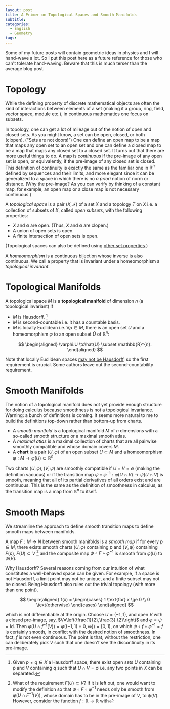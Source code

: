 ```yaml
---
layout: post
title: A Primer on Topological Spaces and Smooth Manifolds
subtitle:
categories:
  - English
  - Geometry
tags:
---
```

Some of my future posts will contain geometric ideas in physics and I will hand-wave a lot. So I put this post here as a future reference for those who can't tolerate hand-waving. Beware that this is much terser than the average blog post.

# Topology

While the defining property of discrete mathematical objects are often the kind of interactions between elements of a set (making it a group, ring, field, vector space, module etc.), in continuous mathematics one focus on subsets.

 In topology, one can get a lot of mileage out of the notion of open and closed sets. As you might know, a set can be open, closed, or both (clopen). ("Sets are not doors!") One can define an open map to be a map that maps any open set to an open set and one can define a closed map to be a map that maps any closed set to a closed set. It turns out that there are more useful things to do. A map is *continuous* if the pre-image of any open set is open, or equivalently, if the pre-image of any closed set is closed. This definition of continuity is exactly the same as the familiar one in $\mathbb{R}^{n}$ defined by sequences and their limits, and more elegant since it can be generalized to a space in which there is no *a priori* notion of norm or distance. (Why the pre-image? As you can verify by thinking of a constant map, for example, an open map or a close map is not necessary continuous.)

A *topological space* is a pair $\left(X,\mathcal{T}\right)$ of a set $X$ and a topology $T$ on $X$ i.e. a collection of subsets of $X$, called *open subsets*, with the following properties:

- $X$ and $\emptyset$ are open. (Thus, $X$ and $\emptyset$ are clopen.)
- A union of open sets is open.
- A finite intersection of open sets is open.

(Topological spaces can also be defined using [other set properties](https://en.wikipedia.org/w/index.php?title=Topological_space&oldid=756637885#Definition).)

A *homeomorphism* is a continuous bijection whose inverse is also continuous. We call a property that is invariant under a homeomorphism a *topological invariant*.

# Topological Manifolds

A topological space $M$ is a **topological manifold** of dimension $n$ (a topological invariant) if

* $M$ is Hausdorff. [^1]
* $M$ is second-countable i.e. it has a countable basis.
* $M$ is locally Euclidean i.e. $\forall p\in M$, there is an open set $U$ and a homeomorphism $\varphi$ to an open subset $\hat{U}$ of $\mathbb{R}^{n}$:

$$ \begin{aligned}
  \varphi:U  \to\hat{U} \subset \mathbb{R}^{n}.
\end{aligned} $$

Note that locally Euclidean spaces [may not be Hausdorff](https://en.wikipedia.org/w/index.php?title=Non-Hausdorff_manifold&oldid=756962961#Line_with_two_origins), so the first requirement is crucial. Some authors leave out the second-countability requirement.

# Smooth Manifolds

The notion of a topological manifold does not yet provide enough structure for doing calculus because smoothness is not a topological invariance. Warning: a bunch of definitions is coming. It seems more natural to me to build the definitions top-down rather than bottom-up from charts.

- A *smooth manifold* is a topological manifold $M$ of $n$ dimensions with a so-called smooth structure or a maximal smooth atlas.
- A *maximal atlas* is a maximal collection of charts that are all pairwise smoothly compatible and whose domain covers $M$.
- A **chart** is a pair $\left(U,\varphi\right)$ of an open subset $U\subset M$ and a homeomorphism $\varphi:M\to\varphi(U)\subset\mathbb{R}^{n}$.

Two charts $\left(U,\varphi\right),\left(V,\psi\right)$ are smoothly
compatible if $U\cap V=\emptyset$ (making the definition vacuous) or if the transition map $\psi\circ\varphi^{-1}:\varphi(U\cap V)\to\psi(U\cap V)$ is smooth, meaning that all of its partial derivatives of all orders exist and are continuous. This is the same as the definition of smoothness in calculus, as the transition map is a map from $\mathbb{R}^{n}$ to itself.

# Smooth Maps

We streamline the approach to define smooth transition maps to define smooth maps between manifolds.

A map $F:M\to N$ between smooth manifolds is a *smooth map* if for every $p\in M$, there exists smooth charts $\left(U,\varphi\right)$ containing $p$ and $\left(V,\psi\right)$ containing $F(p)$, $F(U)\subset V$ [^2] and the composite map $\psi\circ F\circ\varphi^{-1}$ is smooth from $\varphi(U)$ to $\psi(V)$.

<!--
-------------------------
-->

[^1]: Given $p\neq q\in X$ a Hausdorff space, there exist open sets $U$ containing $p$ and $V$ containing $q$ such that $U\cap V=\emptyset$ i.e. any two points in $X$ can be separated.

  Why Hausdorff? Several reasons coming from our intuition of what constitutes a well-behaved space can be given. For example, if a space is not Hausdorff, a limit point may not be unique, and a finite subset may not be closed. Being Hausdorff also rules out the trivial topology (with more than one point).

[^2]: What of the requirement $F(U)\subset V$? If it is left out, one would want to modify the definition so that $\psi\circ F\circ\varphi^{-1}$ needs only be smooth from $\varphi(U\cap F^{-1}(V))$, whose domain has to be in the pre-image of $V$, to $\psi(V)$. However, consider the function $f:\mathbb{R}\to\mathbb{R}$ with

  $$ \begin{aligned} f(x)  = \begin{cases} 1 \text{for} x \ge 0 \\ 0 \text{otherwise} \end{cases} \end{aligned} $$

  which is not differentiable at the origin. Choose $U=(-1,1)$, and open $V$ with a closed pre-image, say, $V=\left(\frac{1}{2},\frac{3} {2}\right)$ and $\varphi=\psi=\mbox{Id}$. Then $\varphi\left(U\cap f^{-1}(V)\right)=\varphi\left((-1,1)\cap 0,\infty)\right)=[0,1)$, on which $\psi\circ f\circ\varphi^{-1}=f$ is certainly smooth, in conflict with the desired notion of smoothness. In fact, $f$ is not even continuous. The point is that, without the restriction, one can deliberately pick $V$ such that one doesn't see the discontinuity in its pre-image.
